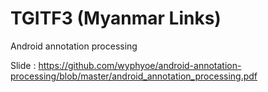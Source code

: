 # TGITF3 (Myanmar Links)

Android annotation processing

Slide : https://github.com/wyphyoe/android-annotation-processing/blob/master/android_annotation_processing.pdf
